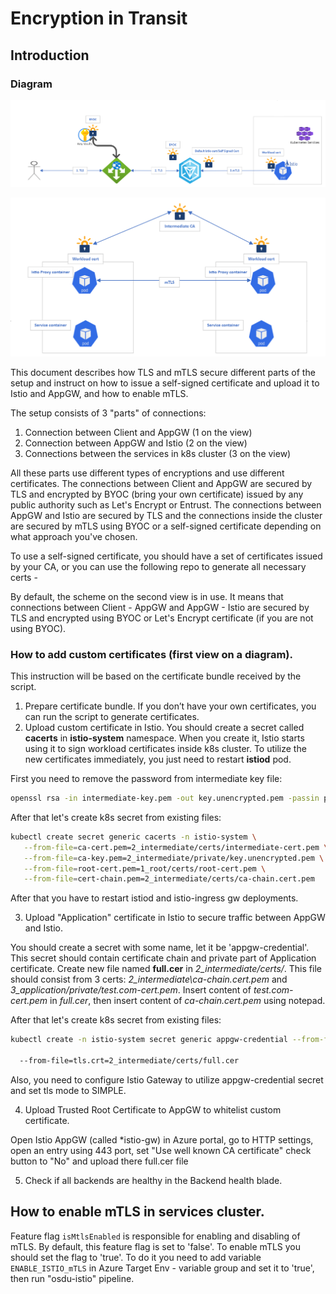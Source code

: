 # Encryption in Transit



## Introduction

### Diagram

![image.png](docs/images/security/appgw-pod.PNG)

![image.png](docs/images/security/pod-pod.PNG)

This document describes how TLS and mTLS secure different parts of the setup and instruct on how to issue a self-signed certificate and upload it to Istio and AppGW, and how to enable mTLS.

 The setup consists of 3 "parts" of connections:

1. Connection between Client and AppGW (1 on the view)
2. Connection between AppGW and Istio (2 on the view)
3. Connections between the services in k8s cluster  (3 on the view)

All these parts use different types of encryptions and use different certificates. The connections between Client and AppGW are secured by TLS and encrypted by BYOC (bring your own certificate) issued by any public authority such as Let's Encrypt or Entrust. The connections between AppGW and Istio are secured by TLS and the connections inside the cluster are secured by mTLS using BYOC or a self-signed certificate depending on what approach you've chosen.

 To use a self-signed certificate, you should have a set of certificates issued by your CA, or you can use the following repo to generate all necessary certs - 

By default, the scheme on the second view is in use. It means that connections between Client - AppGW and AppGW - Istio are secured by TLS and encrypted using BYOC or Let's Encrypt certificate (if you are not using BYOC).

### How to add custom certificates (first view on a diagram).

This instruction will be based on the certificate bundle received by the script.

1. Prepare certificate bundle. If you don’t have your own certificates, you can run the script to generate certificates.
2. Upload custom certificate in Istio. You should create a secret called **cacerts** in **istio-system** namespace. When you create it, Istio starts using it to sign workload certificates inside k8s cluster. To utilize the new certificates immediately, you just need to restart **istiod** pod.

 First you need to remove the password from intermediate key file:

```bash
openssl rsa -in intermediate-key.pem -out key.unencrypted.pem -passin pass:<your password>
```

 After that let's create k8s secret from existing files:

```bash
kubectl create secret generic cacerts -n istio-system \
   --from-file=ca-cert.pem=2_intermediate/certs/intermediate-cert.pem \
   --from-file=ca-key.pem=2_intermediate/private/key.unencrypted.pem \
   --from-file=root-cert.pem=1_root/certs/root-cert.pem \
   --from-file=cert-chain.pem=2_intermediate/certs/ca-chain.cert.pem
```

After that you have to restart istiod and istio-ingress gw deployments.

3. Upload "Application" certificate in Istio to secure traffic between     AppGW and Istio.

You should create a secret with some name, let it be 'appgw-credential'. This secret should contain certificate chain and private part of Application certificate. Create new file named **full.cer** in *2_intermediate/certs/*. This file should consist from 3 certs: *2_intermediate\ca-chain.cert.pem* and *3_application/private/test.com-cert.pem*. Insert content of *test.com-cert.pem* in *full.cer*, then insert content of *ca-chain.cert.pem* using notepad.

After that let's create k8s secret from existing files:

```bash
kubectl create -n istio-system secret generic appgw-credential --from-file=tls.key=3_application/private/test.com-key.pem \

  --from-file=tls.crt=2_intermediate/certs/full.cer
```

 Also, you need to configure Istio Gateway to utilize appgw-credential secret and set tls mode to SIMPLE. 

4. Upload Trusted Root     Certificate to AppGW to whitelist custom certificate.

Open Istio AppGW (called *istio-gw) in Azure portal, go to HTTP settings, open an entry using 443 port, set "Use well known CA certificate" check button to "No" and upload there full.cer file

5. Check if all backends are healthy in the Backend health blade.

 
## How to enable mTLS in services cluster.
 
Feature flag `isMtlsEnabled` is responsible for enabling and disabling of mTLS. By default, this feature flag is set to 'false'.
To enable mTLS you should set the flag to 'true'. To do it you need to add variable `ENABLE_ISTIO_mTLS` in Azure Target Env - <env> variable group and set it to 'true', then run "osdu-istio" pipeline.

 
